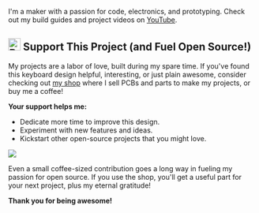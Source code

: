 I'm a maker with a passion for code, electronics, and prototyping. Check out my build guides and project videos on [YouTube](https://www.youtube.com/@TuxedoMakes).

## <img src="https://cdn.buymeacoffee.com/buttons/bmc-new-btn-logo.svg" alt="Buy me a coffee" width="25"/> Support This Project (and Fuel Open Source!)

My projects are a labor of love, built during my spare time. If you've found this keyboard design helpful, interesting, or just plain awesome, consider checking out [my shop](https://buymeacoffee.com/tuxedomakes/extras) where I sell PCBs and parts to make my projects, or buy me a coffee!

**Your support helps me:**

*   Dedicate more time to improve this design.
*   Experiment with new features and ideas.
*   Kickstart other open-source projects that you might love.

<a href="https://buymeacoffee.com/tuxedomakes"><img src="https://img.buymeacoffee.com/button-api/?text=Buy me a coffee&emoji=&slug=tuxedomakes&button_colour=FFDD00&font_colour=000000&font_family=Cookie&outline_colour=000000&coffee_colour=ffffff" /></a>

Even a small coffee-sized contribution goes a long way in fueling my passion for open source. If you use the shop, you'll get a useful part for your next project, plus my eternal gratitude!

**Thank you for being awesome!**
